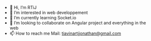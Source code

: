 - 👋 Hi, I’m RTiJ
- 👀 I’m interested in web developpement
- 🌱 I’m currently learning Socket.io
- 💞️ I’m looking to collaborate on Angular project and everything in the web
- 📫 How to reach me
Mail: tiavinartjjonathan@gmail.com

<!---
rtij/rtij is a ✨ special ✨ repository because its `README.md` (this file) appears on your GitHub profile.
You can click the Preview link to take a look at your changes.
--->
